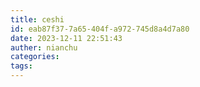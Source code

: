 ```yaml
---
title: ceshi
id: eab87f37-7a65-404f-a972-745d8a4d7a80
date: 2023-12-11 22:51:43
auther: nianchu
categories:
tags: 
---
```


